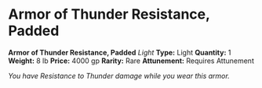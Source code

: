 # Armor of Thunder Resistance, Padded

**Armor of Thunder Resistance, Padded**
_Light_
**Type:** Light
**Quantity:** 1
**Weight:** 8 lb
**Price:** 4000 gp
**Rarity:** Rare
**Attunement:** Requires Attunement

*You have Resistance to Thunder damage while you wear this armor.*